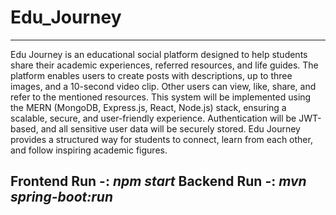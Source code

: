 # Edu_Journey

--------------------

Edu Journey is an educational social platform designed to help students share their academic experiences, referred resources, and life guides. The platform enables users to create posts with descriptions, up to three images, and a 10-second video clip. Other users can view, like, share, and refer to the mentioned resources.
This system will be implemented using the MERN (MongoDB, Express.js, React, Node.js) stack, ensuring a scalable, secure, and user-friendly experience. Authentication will be JWT-based, and all sensitive user data will be securely stored.
Edu Journey provides a structured way for students to connect, learn from each other, and follow inspiring academic figures. 

Frontend Run -: ***npm start***
Backend Run -: ***mvn spring-boot:run***
-------------------------------------------------------------------------------------------
